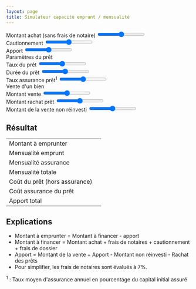```yaml
---
layout: page
title: Simulateur capacité emprunt / mensualité
---
```

<div class="container-fluid">
<div class="row">
<div class="col">

<form>

<div class="card">
<div class="card-body">
<div class="form-group range-wrap">
<label for="formAchat">Montant achat (sans frais de notaire)</label>
<input type="range" class="form-control-range" id="formAchat" min="200000" max="1000000" step="1000">
<output class="bubble" data-trailing="€"></output>
</div>
<div class="form-group range-wrap">
<label for="formAchat">Cautionnement</label>
<input type="range" class="form-control-range" id="formCaution" min="0000" max="15000" step="500">
<output class="bubble" data-trailing="€"></output>
</div>

<div class="form-group range-wrap">
<label for="formApport">Apport</label>
<input type="range" class="form-control-range" id="formApport" min="0" max="200000" step="5000">
<output class="bubble" data-trailing="€"></output>
</div>
</div>
</div>

<div class="card mt-3">
<div class="card-header">
Paramètres du prêt
</div>
<div class="card-body">
<div class="form-group range-wrap">
<label for="formRate">Taux du prêt</label>
<input type="range" class="form-control-range" id="formRate" min="0" max="2" step="0.01">
<output class="bubble" data-trailing="%"></output>
</div>

<div class="form-group range-wrap">
<label for="formDuration">Durée du prêt</label>
<input type="range" class="form-control-range" id="formDuration" min="5" max="25" step="1">
<output class="bubble" data-trailing="ans"></output>
</div>

<div class="form-group range-wrap">
<label for="formAssurRate">Taux assurance prêt<sup>1</sup></label>
<input type="range" class="form-control-range" id="formAssurRate" min="0" max="1" step="0.05">
<output class="bubble" data-trailing="%"></output>
</div>
</div>
</div>

<div class="card mt-3">
<div class="card-header">
Vente d'un bien
</div>
<div class="card-body">
<div class="form-group range-wrap">
<label for="formVente">Montant vente</label>
<input type="range" class="form-control-range" id="formVente" min="0000" max="900000" step="5000">
<output class="bubble" data-trailing="€"></output>
</div>

<div class="form-group range-wrap">
<label for="formRachat">Montant rachat prêt</label>
<input type="range" class="form-control-range" id="formRachat" min="0000" max="500000" step="1000">
<output class="bubble" data-trailing="€"></output>
</div>

<div class="form-group range-wrap">
<label for="formVoitures">Montant de la vente non réinvesti</label>
<input type="range" class="form-control-range" id="formVoitures" min="0" max="100000" step="100">
<output class="bubble" data-trailing="€"></output>
</div>
</div>
</div>

</form>
</div>
<div class="col">
<div class="row">
<h2>Résultat</h2>
<table class="table">
  <tr><td>Montant à emprunter</td><td><span id="montant"></span></td></tr>
  <tr><td>Mensualité emprunt</td><td><span id="result"></span></td></tr>
  <tr><td>Mensualité assurance</td><td><span id="monthAssur"></span></td></tr>
  <tr id="trTotal"><td>Mensualité totale</td><td><span id="total"></span></td></tr>
  <tr><td>Coût du prêt (hors assurance)</td><td><span id="cost"></span></td></tr>
  <tr><td>Coût assurance du prêt</td><td><span id="totalAssur"></span></td></tr>
  <tr><td>Apport total</td><td><span id="apporttotal"></span></td></tr>
</table>
</div>
<div class="row">
<h2>Explications</h2>
<ul>
<li>Montant à emprunter = Montant à financer - apport</li>
<li>Montant à financer = Montant achat + frais de notaires + cautionnement + frais de dossier</li>
<li>Apport = Montant de la vente + Apport - Montant non réinvesti - Rachat des prêts</li>
<li>Pour simplifier, les frais de notaires sont évalués à 7%.</li>
</ul>
</div>
</div>
</div>
<p><sup>1</sup> : Taux moyen d'assurance annuel en pourcentage du capital initial assuré</p>
</div>
